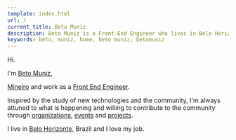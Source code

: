 ```yaml
---
template: index.html
url: /
current_title: Beto Muniz
description: Beto Muniz is a Front-End Engineer who lives in Belo Horizonte, Brazil.
keywords: beto, muniz, home, beto muniz, betomuniz
---
```


Hi.

I'm <a href="https://plus.google.com/+betomuniz" target="_blank" rel="author">Beto Muniz</a>,

<a href="http://en.wikipedia.org/wiki/Minas_Gerais" target="_blank">Mineiro</a> and work as a <a href="http://f2em.com/" target="_blank">Front End Engineer</a>.

Inspired by the study of new technologies and the community, I'm always attuned to what is happening and willing to contribute to the community through [organizations](http://betomuniz.com/projects/), [events](http://betomuniz.com/talks/) and [projects](http://betomuniz.com/projects/).

I live in <a href="https://goo.gl/maps/34swi" target="_blank">Belo Horizonte</a>, Brazil and I love my job.
